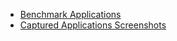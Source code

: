 * [Benchmark Applications](https://github.com/drme/gui-test/wiki/Benchmark-Applications)
* [Captured Applications Screenshots](https://cloud.ktu.edu/s/L8rba552iep43gp)
